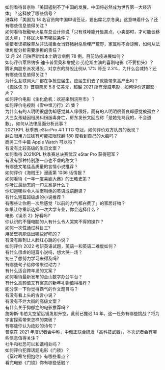 如何看待普京称「美国遏制不了中国的发展，中国将必然成为世界第一大经济体」？这释放了哪些信号？  
港媒称「美国为 18 名官员向中国申请签证，要出席北京冬奥」这意味着什么？还有哪些信息值得关注？  
如何看待祝融号火星车总设计师说「只有珠峰能开售票点、小卖部时，才可能谈移民火星」？移民火星有哪些条件？  
偷猎者误把躲草丛非法捕鱼女当野猪射杀后埋尸荒野，家属称不会谅解，如何从法律角度分析需要承担的责任？  
12 月 24 日陕西新增本土确诊病例 78 例，目前防疫进展如何？  
如何评价莱昂纳多·迪卡普里奥和詹妮弗·劳伦斯主演的喜剧电影《不要抬头》？  
腾讯向股东派发港股，对京东的持股比例从 17% 降至 2.3%，为什么会减持？还有哪些信息值得关注？  
为什么互联网大厂都在争抢应届生，应届生们去了就能带来高产出吗？  
《蜘蛛侠 3》首周票房 5.8 亿美元，超越 2021 所有漫威电影，如何评价这部影片？  
如何评价电影《生化危机：欢迎来到浣熊市》？  
如何评价电视剧《雪中悍刀行》21 集？  
为什么有的人明明很虚伪却感觉其人缘很好，而有的人明明很善良却感觉被孤立？  
大三女孩疑因租房纠纷服毒身亡，房东发长文回应称「是她先骂我的，不会道歉」，如何从法律层面分析此事？  
2021 KPL 秋季赛 eStarPro 4:1 TTG 夺冠，如何评价双方队员的表现？  
翻白眼用力过猛有可能把眼球翻 180 度看到自己的大脑吗？  
商务工作中戴 Apple Watch 可以吗？  
有没有比较高级的生日文案？  
如何看待 2021KPL 秋季赛总决赛武汉 eStar Pro 获得冠军？  
有没有那种特别甜一点也不虐的甜文？  
有哪些文笔佳高质量的言情小说推荐？  
如何评价《海贼王》漫画第 1036 话情报？  
如何看待《一年一度喜剧大赛》的王晧史策？  
你听过最励志的一句文案是什么？  
你知道哪些令人拍案叫绝的英语成语翻译？  
有什么短篇超级虐的小说推荐？  
有哪些让你用一次后感觉「以前的力气都白费了」的家居好物？  
如果让你重新选择一次大学专业，你会选择什么？  
电影《误杀 2》好看吗?  
你认识的不懂电脑的人有什么令人哭笑不得的操作？  
如何一次性通过科目三?  
用破壁机能做出哪些好吃的？  
有没有甜到让人脸红心跳的小说？  
如何评价 2022 考研英语试题，英语一和英语二难度如何？  
有什么很虐的短篇小说吗，想大哭一场？  
初三了想努力学习来得及吗?  
有哪些句子给你带来过动力？  
有什么适合跨年发的文案？  
如何看待最新发布的金山数字办公平台？  
有什么高颜值又有寓意的新年礼物值得推荐？  
能分享一下你觉得霸气的作文题目吗？  
有没有看上头的古言小说？  
有没有不烂大街的高级文案？  
有什么关于抑郁症的电影推荐吗？  
詹姆斯·韦伯太空望远镜发射升空，此前已推迟 14 年，这一任务有哪些挑战？将为宇宙探索带来怎样的突破？  
有哪些你认为绝妙的诗句？  
普京在 2021 年度记者会中称，中俄正联合研发「高科技武器」，本次记者会有哪些信息值得关注？  
社牛和社恐可以和谐相处吗？  
如何评价犯罪话题电影《门锁》？  
《穿过寒冬拥抱你》有哪些看点？  
看完电影《门锁》你有哪些感触？  
